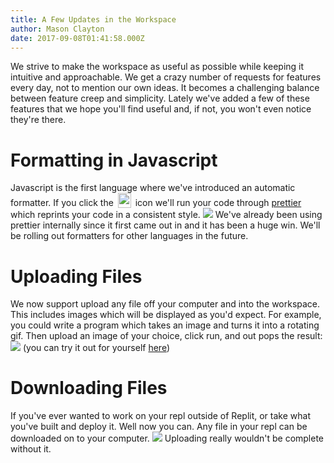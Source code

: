 ```yaml
---
title: A Few Updates in the Workspace
author: Mason Clayton
date: 2017-09-08T01:41:58.000Z
---
```


We strive to make the workspace as useful as possible while keeping it intuitive
and approachable. We get a crazy number of requests for features every day, not
to mention our own ideas. It becomes a challenging balance between feature creep
and simplicity. Lately we've added a few of these features that we hope you'll
find useful and, if not, you won't even notice they're there.

# Formatting in Javascript
Javascript is the first language where we've introduced an automatic formatter.
If you click the
<img
  src="/public/images/prettier.png"
  style="height: 24px; vertical-align:text-bottom; width: 21px; margin: 0 3px; display: inline-block;"
/>
icon we'll run your code through [prettier](https://github.com/prettier/prettier)
which reprints your code in a consistent style.
<img src="https://storage.googleapis.com/replit/images/1504828774256_a6bbaab5fb3df7fb77bfa21651e1772b.gif" />
We've already been using prettier internally since it first came out in and it
has been a huge win. We'll be rolling out formatters for other languages in the
future.

# Uploading Files
We now support upload any file off your computer and into the workspace. This
includes images which will be displayed as you'd expect. For example, you could
write a program which takes an image and turns it into a rotating gif. Then
upload an image of your choice, click run, and out pops the result:
<img src="https://storage.googleapis.com/replit/images/1504762567310_b42b1b4c795e3471177deacd5f935d44.gif" />
(you can try it out for yourself [here](https://repl.it/Klxc/12))

# Downloading Files
If you've ever wanted to work on your repl outside of Replit, or take what
you've built and deploy it. Well now you can. Any file in your repl can be
downloaded on to your computer.
<img src="https://storage.googleapis.com/replit/images/1504828844025_eaee45fd56e44e35d0651303b67c74d6.png" />
Uploading really wouldn't be complete without it.
